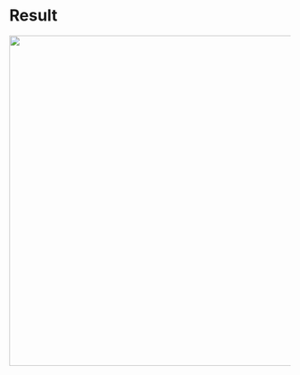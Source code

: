 # Result
<img src="https://github.com/Angazenn/files/blob/main/result.png" width="1128" height="592" >
